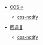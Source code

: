 * [COS 🔥](/tags.md)
   * [cos-notify](node/003/cos-notify.md)

* [回调 🛀](/tags.md)
   * [cos-notify](node/003/cos-notify.md)

